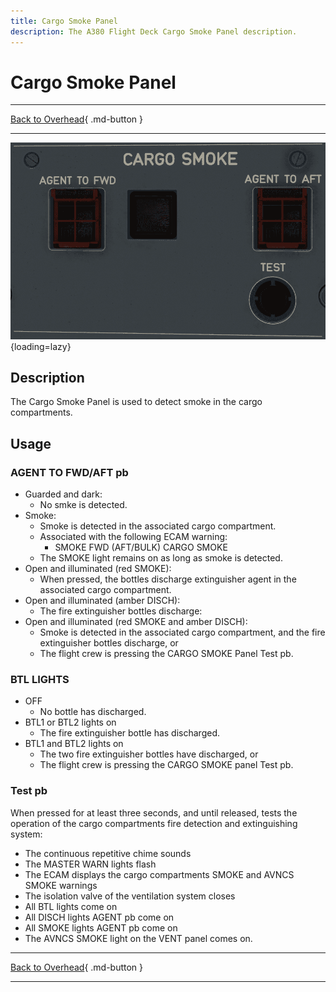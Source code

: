 ```yaml
---
title: Cargo Smoke Panel 
description: The A380 Flight Deck Cargo Smoke Panel description. 
---
```


# Cargo Smoke Panel

---

[Back to Overhead](../overviews/ovhd.md){ .md-button }

---

![Cargo Smoke Panel](../../../assets/a380x-briefing/flight-deck/ovhd/cargo-smoke-panel.png "Cargo Smoke Panel"){loading=lazy}

[//]: # (TODO API Doc Link)

## Description

The Cargo Smoke Panel is used to detect smoke in the cargo compartments.

## Usage

### AGENT TO FWD/AFT pb

- Guarded and dark:
    - No smke is detected.
- Smoke:
    - Smoke is detected in the associated cargo compartment.
    - Associated with the following ECAM warning:
        - SMOKE FWD (AFT/BULK) CARGO SMOKE 
    - The SMOKE light remains on as long as smoke is detected.
- Open and illuminated (red SMOKE):    
    - When pressed, the bottles discharge extinguisher agent in the associated cargo compartment.
- Open and illuminated (amber DISCH):
    - The fire extinguisher bottles discharge:
- Open and illuminated (red SMOKE and amber DISCH):
    - Smoke is detected in the associated cargo compartment, and the fire extinguisher bottles discharge, or
    - The flight crew is pressing the CARGO SMOKE Panel Test pb.

### BTL LIGHTS

- OFF
    - No bottle has discharged.
- BTL1 or BTL2 lights on
    - The fire extinguisher bottle has discharged.
- BTL1 and BTL2 lights on
  - The two fire extinguisher bottles have discharged, or
  - The flight crew is pressing the CARGO SMOKE panel Test pb.

### Test pb

When pressed for at least three seconds, and until released, tests the operation of the cargo compartments fire 
detection and extinguishing system:

- The continuous repetitive chime sounds
- The MASTER WARN lights flash
- The ECAM displays the cargo compartments SMOKE and AVNCS SMOKE warnings
- The isolation valve of the ventilation system closes
- All BTL lights come on
- All DISCH lights AGENT pb come on
- All SMOKE lights AGENT pb come on
- The AVNCS SMOKE light on the VENT panel comes on.

---

[Back to Overhead](../overviews/ovhd.md){ .md-button }

---
